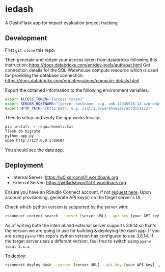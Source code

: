 # iedash
A Dash/Flask app for impact evaluation project tracking

## Development

First `git clone` this repo.

Then generate and obtain your access token from databricks following this instruction: https://docs.databricks.com/en/dev-tools/auth/pat.html
Get connection details for the SQL Warehouse compute resource which is used for providing the database connection: https://docs.databricks.com/en/integrations/compute-details.html

Export the obtained information to the following environment variables:

```bash
export ACCESS_TOKEN="[access token]"
export SERVER_HOSTNAME="[server hostname, e.g. adb-12345678.12.azuredatabricks.net"
export HTTP_PATH="[http path, e.g. /sql/1.0/warehouses/abcdxxx123]"
```


Then to setup and verify the app works locally:

```bash
pip install -r requirements.txt
flask db migrate
python app.py
open http://127.0.0.1:8050/
```
You should see the data app.


## Deployment

- Internal Server: https://w0lxdrconn01.worldbank.org
- External Server: https://w0lxdshyprd1c01.worldbank.org

Ensure you have an RStudio Connect account, if not [request here](https://worldbankgroup.service-now.com/wbg?id=ticket&table=sc_req_item&sys_id=fbb93028476502d09169d03fe16d4309). Upon account provisioning, generate API key(s) on the target server's UI.

Check which python version is supported by the server with:

```bash
rsconnect content search --server [server URL] --api-key [your API key] | jq -c '.[] | {}' | sort | uniq
```

As of writing both the internal and external server supports 3.8.14 so that's the version we are going to use for building & deploying the dash app. If you are using `pyenv` this repo's python version has configured to use 3.8.14. If the target server uses a different version, feel free to switch using `pyenv local 3.x.x`.


To deploy:

```bash
rsconnect deploy dash --server [server URL] --api-key [your API key] ./
```

